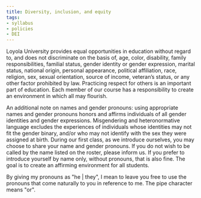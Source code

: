 ```yaml
---
title: Diversity, inclusion, and equity
tags:
- syllabus
- policies
- DEI
---
```


Loyola University provides equal opportunities in education without regard to, and does not discriminate on the basis of, age, color, disability, family responsibilities, familial status, gender identity or gender expression, marital status, national origin, personal appearance, political affiliation, race, religion, sex, sexual orientation, source of income, veteran’s status, or any other factor prohibited by law.
Practicing respect for others is an important part of education.
Each member of our course has a responsibility to create an environment in which all may flourish.

An additional note on names and gender pronouns:
using appropriate names and gender pronouns honors and affirms individuals of all gender identities and gender expressions.
Misgendering and heteronormative language excludes the experiences of individuals whose identities may not fit the gender binary, and/or who may not identify with the sex they were assigned at birth.
During our first class, as we introduce ourselves, you may choose to share your name and gender pronouns.
If you do not wish to be called by the name listed on the roster, please inform us.
If you prefer to introduce yourself by name only, without pronouns, that is also fine.
The goal is to create an affirming environment for all students.

By giving my pronouns as "he | they", I mean to leave you free to use the pronouns that come naturally to you in reference to me.
The pipe character means "or".
